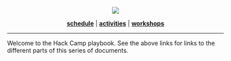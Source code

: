 <a name="top"></a>
<p align="center"><img src="https://raw.githubusercontent.com/hackedu/dinosaurs/179949058c452c095b77a4a83604d96977d71eb1/smart_dinosaur_docs.png"></p>
<p align="center">
<b><a href="schedule.md">schedule</a></b>
|
<b><a href="activities.md">activities</a></b>
|
<b><a href="workshops/">workshops</a></b>
</p>

-------------------------------------------------------------------------------


Welcome to the Hack Camp playbook. See the above links for links to the
different parts of this series of documents.
